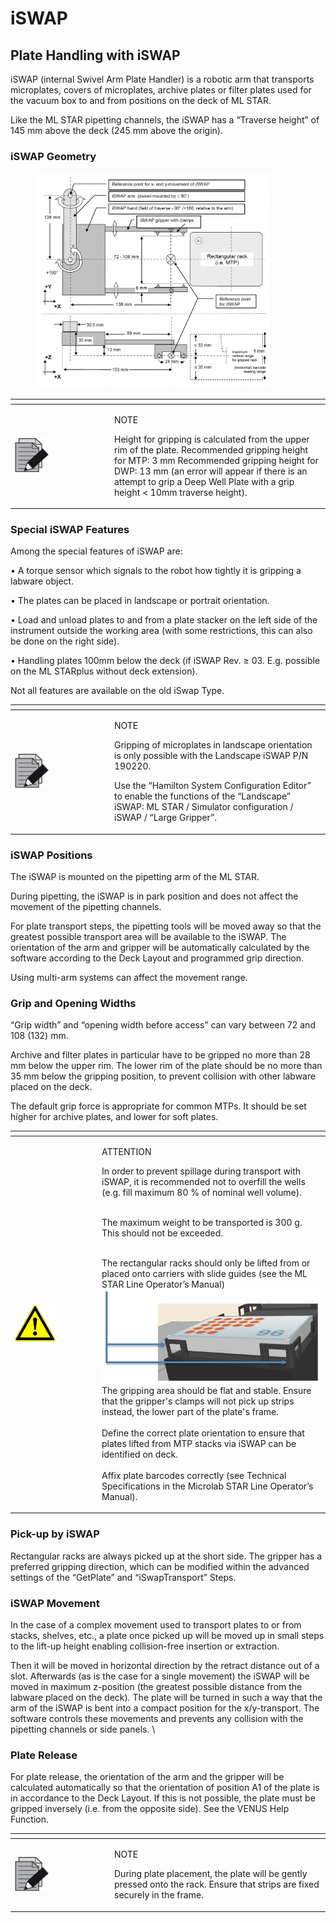 # iSWAP

## Plate Handling with iSWAP

iSWAP (internal Swivel Arm Plate Handler) is a robotic arm that transports microplates, covers of microplates, archive plates or filter plates used for the vacuum box to and from positions on the deck of ML STAR.&#x20;

Like the ML STAR pipetting channels, the iSWAP has a “Traverse height” of 145 mm above the deck (245 mm above the origin).&#x20;

### iSWAP Geometry

<figure><img src="../../../.gitbook/assets/image (90) (1) (1) (1).png" alt="" width="375"><figcaption></figcaption></figure>

<table data-header-hidden><thead><tr><th width="145"></th><th></th></tr></thead><tbody><tr><td><img src="../../../.gitbook/assets/image (10) (1) (1) (1) (1) (1) (1) (1) (1) (1) (1) (1) (1) (1) (1) (1) (1).png" alt="" data-size="original"></td><td><p>NOTE</p><p>Height for gripping is calculated from the upper rim of the plate. Recommended gripping height for MTP: 3 mm Recommended gripping height for DWP: 13 mm (an error will appear if there is an attempt to grip a Deep Well Plate with a grip height &#x3C; 10mm traverse height).</p></td></tr></tbody></table>

### Special iSWAP Features

Among the special features of iSWAP are:&#x20;

• A torque sensor which signals to the robot how tightly it is gripping a labware object.&#x20;

• The plates can be placed in landscape or portrait orientation.&#x20;

• Load and unload plates to and from a plate stacker on the left side of the instrument outside the working area (with some restrictions, this can also be done on the right side).&#x20;

• Handling plates 100mm below the deck (if iSWAP Rev. ≥ 03. E.g. possible on the ML STARplus without deck extension).&#x20;

Not all features are available on the old iSwap Type.&#x20;

<table data-header-hidden><thead><tr><th width="145"></th><th></th></tr></thead><tbody><tr><td><img src="../../../.gitbook/assets/image (10) (1) (1) (1) (1) (1) (1) (1) (1) (1) (1) (1) (1) (1) (1) (1) (1).png" alt="" data-size="original"></td><td><p>NOTE</p><p>Gripping of microplates in landscape orientation is only possible with the Landscape iSWAP P/N 190220. </p><p>Use the “Hamilton System Configuration Editor” to enable the functions of the “Landscape” iSWAP: ML STAR / Simulator configuration / iSWAP / “Large Gripper”. </p></td></tr></tbody></table>

### iSWAP Positions

The iSWAP is mounted on the pipetting arm of the ML STAR.&#x20;

During pipetting, the iSWAP is in park position and does not affect the movement of the pipetting channels.&#x20;

For plate transport steps, the pipetting tools will be moved away so that the greatest possible transport area will be available to the iSWAP. The orientation of the arm and gripper will be automatically calculated by the software according to the Deck Layout and programmed grip direction.&#x20;

Using multi-arm systems can affect the movement range.&#x20;

### Grip and Opening Widths

“Grip width” and “opening width before access” can vary between 72 and 108 (132) mm.&#x20;

Archive and filter plates in particular have to be gripped no more than 28 mm below the upper rim. The lower rim of the plate should be no more than 35 mm below the gripping position, to prevent collision with other labware placed on the deck.

The default grip force is appropriate for common MTPs. It should be set higher for archive plates, and lower for soft plates.

<table data-header-hidden><thead><tr><th width="125"></th><th></th></tr></thead><tbody><tr><td><img src="../../../.gitbook/assets/image (9) (1) (1) (1) (1) (1) (1) (1) (1) (1) (1) (1) (1) (1) (1) (1) (1) (1).png" alt="" data-size="original"></td><td><p>ATTENTION</p><p>In order to prevent spillage during transport with iSWAP, it is recommended not to overfill the wells (e.g. fill maximum 80 % of nominal well volume). </p><p><br>The maximum weight to be transported is 300 g. This should not be exceeded. </p><p><br>The rectangular racks should only be lifted from or placed onto carriers with slide guides (see the ML STAR Line Operator’s Manual) <br><img src="../../../.gitbook/assets/image (92) (1) (1) (1).png" alt=""><br>The gripping area should be flat and stable. Ensure that the gripper's clamps will not pick up strips instead, the lower part of the plate's frame. <br><br>Define the correct plate orientation to ensure that plates lifted from MTP stacks via iSWAP can be identified on deck. <br><br>Affix plate barcodes correctly (see Technical Specifications in the Microlab STAR Line Operator’s Manual).</p></td></tr></tbody></table>



### Pick-up by iSWAP

Rectangular racks are always picked up at the short side. The gripper has a preferred gripping direction, which can be modified within the advanced settings of the “GetPlate” and “iSwapTransport” Steps.

### iSWAP Movement

In the case of a complex movement used to transport plates to or from stacks, shelves, etc., a plate once picked up will be moved up in small steps to the lift-up height enabling collision-free insertion or extraction.&#x20;

Then it will be moved in horizontal direction by the retract distance out of a slot. Afterwards (as is the case for a single movement) the iSWAP will be moved in maximum z-position (the greatest possible distance from the labware placed on the deck). The plate will be turned in such a way that the arm of the iSWAP is bent into a compact position for the x/y-transport. The software controls these movements and prevents any collision with the pipetting channels or side panels. \


### Plate Release

For plate release, the orientation of the arm and the gripper will be calculated automatically so that the orientation of position A1 of the plate is in accordance to the Deck Layout. If this is not possible, the plate must be gripped inversely (i.e. from the opposite side). See the VENUS Help Function.

<table data-header-hidden><thead><tr><th width="145"></th><th></th></tr></thead><tbody><tr><td><img src="../../../.gitbook/assets/image (10) (1) (1) (1) (1) (1) (1) (1) (1) (1) (1) (1) (1) (1) (1) (1) (1).png" alt="" data-size="original"></td><td><p>NOTE</p><p>During plate placement, the plate will be gently pressed onto the rack. Ensure that strips are fixed securely in the frame.</p></td></tr></tbody></table>


